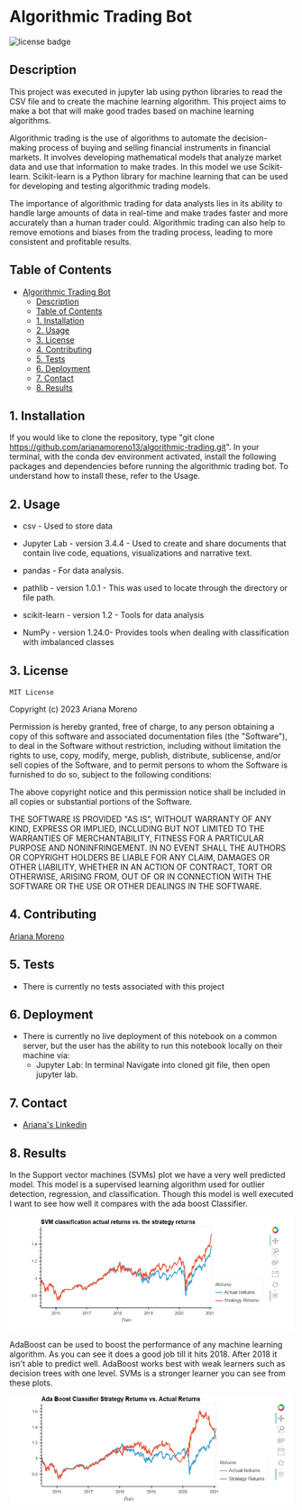 # Algorithmic Trading Bot

![license badge](https://shields.io/badge/license-mit-blue)

## Description

This project was executed in jupyter lab using python libraries to read the CSV file and to create the machine learning algorithm. This project aims to make a bot that will make good trades based on machine learning algorithms.

Algorithmic trading is the use of algorithms to automate the decision-making process of buying and selling financial instruments in financial markets. It involves developing mathematical models that analyze market data and use that information to make trades. In this model we use Scikit-learn. Scikit-learn is a Python library for machine learning that can be used for developing and testing algorithmic trading models.

The importance of algorithmic trading for data analysts lies in its ability to handle large amounts of data in real-time and make trades faster and more accurately than a human trader could. Algorithmic trading can also help to remove emotions and biases from the trading process, leading to more consistent and profitable results.

## Table of Contents

- [Algorithmic Trading Bot](#algorithmic-trading-bot)
    - [Description](#description)
    - [Table of Contents](#table-of-contents)
    - [1. Installation](#1-installation)
    - [2. Usage](#2-usage)
    - [3. License](#3-license)
    - [4. Contributing](#4-contributing)
    - [5. Tests](#5-tests)
    - [6. Deployment](#6-deployment)
    - [7. Contact](#7-contact)
    - [8. Results](#8-results)

## 1. Installation

If you would like to clone the repository, type "git clone https://github.com/arianamoreno13/algorithmic-trading.git". In your terminal, with the conda dev environment activated, install the following packages and dependencies before running the algorithmic trading bot. To understand how to install these, refer to the Usage. 

## 2. Usage

- csv - Used to store data

- Jupyter Lab - version 3.4.4 - Used to create and share documents that contain live code, equations, visualizations and narrative text.

- pandas - For data analysis.

- pathlib - version 1.0.1 - This was used to locate through the directory or file path.

- scikit-learn - version 1.2 - Tools for data analysis

- NumPy - version 1.24.0- Provides tools when dealing with classification with imbalanced classes



## 3. License
    MIT License
Copyright (c) 2023 Ariana Moreno

Permission is hereby granted, free of charge, to any person obtaining a copy of this software and associated documentation files (the "Software"), to deal in the Software without restriction, including without limitation the rights to use, copy, modify, merge, publish, distribute, sublicense, and/or sell copies of the Software, and to permit persons to whom the Software is furnished to do so, subject to the following conditions:

The above copyright notice and this permission notice shall be included in all copies or substantial portions of the Software.

THE SOFTWARE IS PROVIDED "AS IS", WITHOUT WARRANTY OF ANY KIND, EXPRESS OR IMPLIED, INCLUDING BUT NOT LIMITED TO THE WARRANTIES OF MERCHANTABILITY, FITNESS FOR A PARTICULAR PURPOSE AND NONINFRINGEMENT. IN NO EVENT SHALL THE AUTHORS OR COPYRIGHT HOLDERS BE LIABLE FOR ANY CLAIM, DAMAGES OR OTHER LIABILITY, WHETHER IN AN ACTION OF CONTRACT, TORT OR OTHERWISE, ARISING FROM, OUT OF OR IN CONNECTION WITH THE SOFTWARE OR THE USE OR OTHER DEALINGS IN THE SOFTWARE.

## 4. Contributing

[Ariana Moreno](https://github.com/arianamoreno13)

## 5. Tests

- There is currently no tests associated with this project 

## 6. Deployment

- There is currently no live deployment of this notebook on a common server, but the user has the ability to run this notebook locally on their machine via:
    - Jupyter Lab: In terminal Navigate into cloned git file, then open jupyter lab. 

## 7. Contact

- [Ariana's Linkedin](www.linkedin.com/in/arianapmoreno)

## 8. Results

In the Support vector machines (SVMs) plot we have a very well predicted model. This model is a supervised learning algorithm used for outlier detection, regression, and classification. Though this model is well executed I want to see how well it compares with the ada boost Classifier.

![SVM](screenshots\SVM-actual-strategy-returns.jpg)


AdaBoost can be used to boost the performance of any machine learning algorithm. As you can see it does a good job till it hits 2018. After 2018 it isn't able to predict well. AdaBoost works best with weak learners such as decision trees with one level. SVMs is a stronger learner you can see from these plots. 

![ABC](screenshots\ABC-actual-strategy-returns.jpg)
